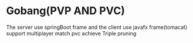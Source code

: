 # Gobang(PVP AND PVC)
The server use springBoot frame and the client use javafx frame(tomacat) 
support multiplayer match
pvc achieve Triple pruning

